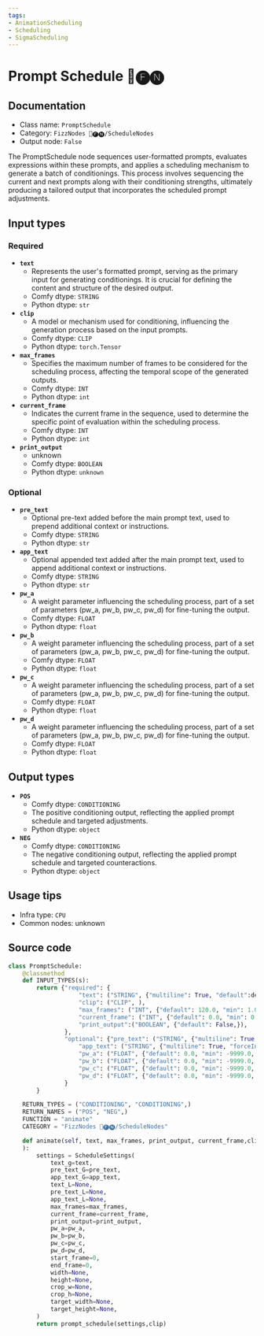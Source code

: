 ```yaml
---
tags:
- AnimationScheduling
- Scheduling
- SigmaScheduling
---
```


# Prompt Schedule 📅🅕🅝
## Documentation
- Class name: `PromptSchedule`
- Category: `FizzNodes 📅🅕🅝/ScheduleNodes`
- Output node: `False`

The PromptSchedule node sequences user-formatted prompts, evaluates expressions within these prompts, and applies a scheduling mechanism to generate a batch of conditionings. This process involves sequencing the current and next prompts along with their conditioning strengths, ultimately producing a tailored output that incorporates the scheduled prompt adjustments.
## Input types
### Required
- **`text`**
    - Represents the user's formatted prompt, serving as the primary input for generating conditionings. It is crucial for defining the content and structure of the desired output.
    - Comfy dtype: `STRING`
    - Python dtype: `str`
- **`clip`**
    - A model or mechanism used for conditioning, influencing the generation process based on the input prompts.
    - Comfy dtype: `CLIP`
    - Python dtype: `torch.Tensor`
- **`max_frames`**
    - Specifies the maximum number of frames to be considered for the scheduling process, affecting the temporal scope of the generated outputs.
    - Comfy dtype: `INT`
    - Python dtype: `int`
- **`current_frame`**
    - Indicates the current frame in the sequence, used to determine the specific point of evaluation within the scheduling process.
    - Comfy dtype: `INT`
    - Python dtype: `int`
- **`print_output`**
    - unknown
    - Comfy dtype: `BOOLEAN`
    - Python dtype: `unknown`
### Optional
- **`pre_text`**
    - Optional pre-text added before the main prompt text, used to prepend additional context or instructions.
    - Comfy dtype: `STRING`
    - Python dtype: `str`
- **`app_text`**
    - Optional appended text added after the main prompt text, used to append additional context or instructions.
    - Comfy dtype: `STRING`
    - Python dtype: `str`
- **`pw_a`**
    - A weight parameter influencing the scheduling process, part of a set of parameters (pw_a, pw_b, pw_c, pw_d) for fine-tuning the output.
    - Comfy dtype: `FLOAT`
    - Python dtype: `float`
- **`pw_b`**
    - A weight parameter influencing the scheduling process, part of a set of parameters (pw_a, pw_b, pw_c, pw_d) for fine-tuning the output.
    - Comfy dtype: `FLOAT`
    - Python dtype: `float`
- **`pw_c`**
    - A weight parameter influencing the scheduling process, part of a set of parameters (pw_a, pw_b, pw_c, pw_d) for fine-tuning the output.
    - Comfy dtype: `FLOAT`
    - Python dtype: `float`
- **`pw_d`**
    - A weight parameter influencing the scheduling process, part of a set of parameters (pw_a, pw_b, pw_c, pw_d) for fine-tuning the output.
    - Comfy dtype: `FLOAT`
    - Python dtype: `float`
## Output types
- **`POS`**
    - Comfy dtype: `CONDITIONING`
    - The positive conditioning output, reflecting the applied prompt schedule and targeted adjustments.
    - Python dtype: `object`
- **`NEG`**
    - Comfy dtype: `CONDITIONING`
    - The negative conditioning output, reflecting the applied prompt schedule and targeted counteractions.
    - Python dtype: `object`
## Usage tips
- Infra type: `CPU`
- Common nodes: unknown


## Source code
```python
class PromptSchedule:
    @classmethod
    def INPUT_TYPES(s):
        return {"required": {
                    "text": ("STRING", {"multiline": True, "default":defaultPrompt}),
                    "clip": ("CLIP", ),
                    "max_frames": ("INT", {"default": 120.0, "min": 1.0, "max": 999999.0, "step": 1.0}),
                    "current_frame": ("INT", {"default": 0.0, "min": 0.0, "max": 999999.0, "step": 1.0, "forceInput": True }),
                    "print_output":("BOOLEAN", {"default": False,}),
                },
                "optional": {"pre_text": ("STRING", {"multiline": True, "forceInput": True}),
                    "app_text": ("STRING", {"multiline": True, "forceInput": True}),
                    "pw_a": ("FLOAT", {"default": 0.0, "min": -9999.0, "max": 9999.0, "step": 0.1, "forceInput": True }),
                    "pw_b": ("FLOAT", {"default": 0.0, "min": -9999.0, "max": 9999.0, "step": 0.1, "forceInput": True }),
                    "pw_c": ("FLOAT", {"default": 0.0, "min": -9999.0, "max": 9999.0, "step": 0.1, "forceInput": True }),
                    "pw_d": ("FLOAT", {"default": 0.0, "min": -9999.0, "max": 9999.0, "step": 0.1, "forceInput": True }),
                }
        }

    RETURN_TYPES = ("CONDITIONING", "CONDITIONING",)
    RETURN_NAMES = ("POS", "NEG",)
    FUNCTION = "animate"
    CATEGORY = "FizzNodes 📅🅕🅝/ScheduleNodes"

    def animate(self, text, max_frames, print_output, current_frame,clip, pw_a=0, pw_b=0, pw_c=0, pw_d=0, pre_text='', app_text=''
    ):
        settings = ScheduleSettings(
            text_g=text,
            pre_text_G=pre_text,
            app_text_G=app_text,
            text_L=None,
            pre_text_L=None,
            app_text_L=None,
            max_frames=max_frames,
            current_frame=current_frame,
            print_output=print_output,
            pw_a=pw_a,
            pw_b=pw_b,
            pw_c=pw_c,
            pw_d=pw_d,
            start_frame=0,
            end_frame=0,
            width=None,
            height=None,
            crop_w=None,
            crop_h=None,
            target_width=None,
            target_height=None,
        )
        return prompt_schedule(settings,clip)

```
